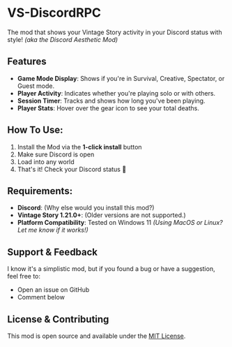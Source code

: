 # VS-DiscordRPC
The mod that shows your Vintage Story activity in your Discord status with style! *(aka the Discord Aesthetic Mod)*

## Features
* **Game Mode Display**: Shows if you're in Survival, Creative, Spectator, or Guest mode.
* **Player Activity**: Indicates whether you're playing solo or with others.
* **Session Timer**: Tracks and shows how long you've been playing.
* **Player Stats**: Hover over the gear icon to see your total deaths.

## How To Use:
1. Install the Mod via the **1-click install** button
2. Make sure Discord is open
3. Load into any world
4. That's it! Check your Discord status 🐧

## Requirements:
* **Discord**: (Why else would you install this mod?)
* **Vintage Story 1.21.0+**: (Older versions are not supported.)
* **Platform Compatibility**: Tested on Windows 11 *(Using MacOS or Linux? Let me know if it works!)*

## Support & Feedback
I know it's a simplistic mod, but if you found a bug or have a suggestion, feel free to:
* Open an issue on GitHub
* Comment below

## License & Contributing
This mod is open source and available under the [MIT License](LICENSE).

